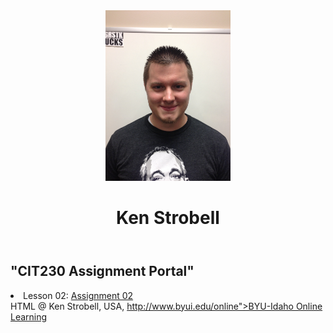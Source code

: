 <!DOCTYPE html>
<html lang="en-US">
  <head>
    <meta charset="utf-8">
    <title>CIT230 Asignment Protal | Ken Strobell | BYU-Idaho</title>  
    <meta name="viewport" content="width=device-width, initial-scale=1">
    <meta name="description" content=" Assignment Portal for Ken Strobell in CIT230: Web Development">
    <link rel="stylesheet" href="main2.css">
    <!--[if lt IE 9]>
    <script src="js/html5shim.js"></script>
    <![endif]-->
  </head>
<body>
    <header>
        <img src="Ken.JPG" width="200" height="273" alt="My Profile Picture"> 
        <h1> Ken Strobell</h1>
    </header>
    <nav>
        <!-- future main menu -->
    </nav>
    <main> 
        <h2> "CIT230 Assignment Portal" </h2>
        <li>Lesson 02: <a href="#">Assignment 02</a></li>
    </main>
    <footer> HTML @ Ken Strobell, USA, <a href="http://www.byui.edu/online">http://www.byui.edu/online">BYU-Idaho Online Learning</a>
    </footer>
</body>
<script src="js/scripts.js"></script>
</html>
